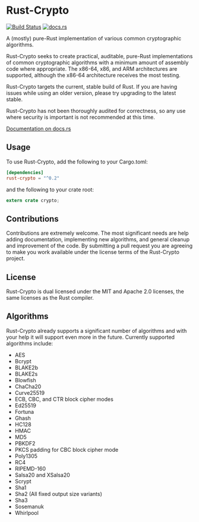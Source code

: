 # Rust-Crypto

[![Build Status](https://travis-ci.org/DaGenix/rust-crypto.png?branch=master)](https://travis-ci.org/DaGenix/rust-crypto) [![docs.rs](https://docs.rs/rust-crypto/badge.svg)](https://docs.rs/rust-crypto)

A (mostly) pure-Rust implementation of various common cryptographic algorithms.

Rust-Crypto seeks to create practical, auditable, pure-Rust implementations of common cryptographic
algorithms with a minimum amount of assembly code where appropriate. The x86-64, x86, and
ARM architectures are supported, although the x86-64 architecture receives the most testing.

Rust-Crypto targets the current, stable build of Rust.
If you are having issues while using an older version, please try upgrading to the latest stable.

Rust-Crypto has not been thoroughly
audited for correctness, so any use where security is important is not recommended at this time.

[Documentation on docs.rs](https://docs.rs/rust-crypto)

## Usage

To use Rust-Crypto, add the following to your Cargo.toml:

```toml
[dependencies]
rust-crypto = "^0.2"
```

and the following to your crate root:

```rust
extern crate crypto;
```

## Contributions

Contributions are extremely welcome. The most significant needs are help
adding documentation, implementing new algorithms,
and general cleanup and improvement of the code. By submitting a pull request you are agreeing to
make you work available under the license
terms of the Rust-Crypto project.

## License

Rust-Crypto is dual licensed under the MIT and Apache 2.0 licenses, the same licenses
as the Rust compiler.

## Algorithms

Rust-Crypto already supports a significant number of algorithms and with your help
it will support even more in the future. Currently supported algorithms include:

* AES
* Bcrypt
* BLAKE2b
* BLAKE2s
* Blowfish
* ChaCha20
* Curve25519
* ECB, CBC, and CTR block cipher modes
* Ed25519
* Fortuna
* Ghash
* HC128
* HMAC
* MD5
* PBKDF2
* PKCS padding for CBC block cipher mode
* Poly1305
* RC4
* RIPEMD-160
* Salsa20 and XSalsa20
* Scrypt
* Sha1
* Sha2 (All fixed output size variants)
* Sha3
* Sosemanuk
* Whirlpool

